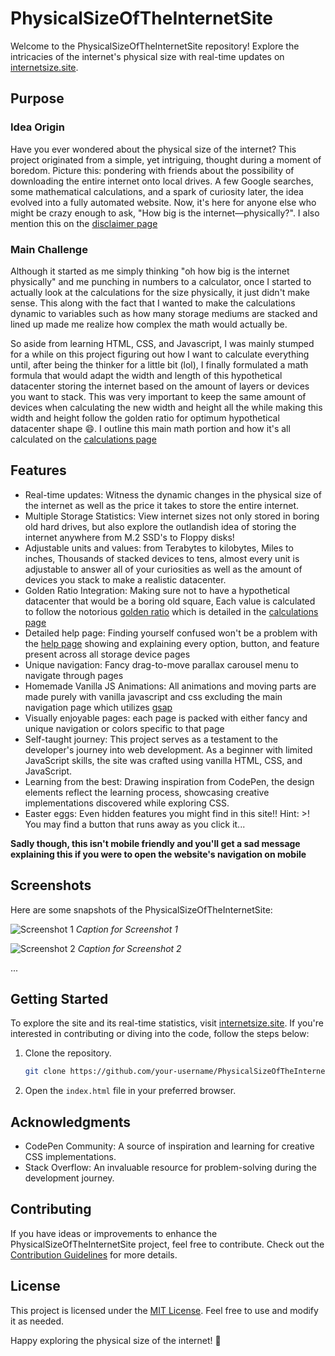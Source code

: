 # PhysicalSizeOfTheInternetSite

Welcome to the PhysicalSizeOfTheInternetSite repository! Explore the intricacies of the internet's physical size with real-time updates on [internetsize.site](https://internetsize.site).

## Purpose

### Idea Origin
Have you ever wondered about the physical size of the internet? This project originated from a simple, yet intriguing, thought during a moment of boredom. Picture this: pondering with friends about the possibility of downloading the entire internet onto local drives. A few Google searches, some mathematical calculations, and a spark of curiosity later, the idea evolved into a fully automated website. Now, it's here for anyone else who might be crazy enough to ask, "How big is the internet—physically?". I also mention this on the [disclaimer page](https://internetsize.site/Why/Index.html)

### Main Challenge
Although it started as me simply thinking "oh how big is the internet physically" and me punching in numbers to a calculator, once I started to actually look at the calculations for the size physically, it just didn't make sense. This along with the fact that I wanted to make the calculations dynamic to variables such as how many storage mediums are stacked and lined up made me realize how complex the math would actually be.

So aside from learning HTML, CSS, and Javascript, I was mainly stumped for a while on this project figuring out how I want to calculate everything until, after being the thinker for a little bit (lol), I finally formulated a math formula that would adapt the width and length of this hypothetical datacenter storing the internet based on the amount of layers or devices you want to stack. This was very important to keep the same amount of devices when calculating the new width and height all the while making this width and height follow the golden ratio for optimum hypothetical datacenter shape 😄. I outline this main math portion and how it's all calculated on the [calculations page](https://internetsize.site/TheMath/index.html)

## Features

- Real-time updates: Witness the dynamic changes in the physical size of the internet as well as the price it takes to store the entire internet.
- Multiple Storage Statistics: View internet sizes not only stored in boring old hard drives, but also explore the outlandish idea of storing the internet anywhere from M.2 SSD's to Floppy disks!
- Adjustable units and values: from Terabytes to kilobytes, Miles to inches, Thousands of stacked devices to tens, almost every unit is adjustable to answer all of your curiosities as well as the amount of devices you stack to make a realistic datacenter.
- Golden Ratio Integration: Making sure not to have a hypothetical datacenter that would be a boring old square, Each value is calculated to follow the notorious [golden ratio](https://www.britannica.com/science/golden-ratio) which is detailed in the [calculations page](https://internetsize.site/TheMath/index.html)
- Detailed help page: Finding yourself confused won't be a problem with the [help page](https://internetsize.site/Help/Index.html) showing and explaining every option, button, and feature present across all storage device pages 
- Unique navigation: Fancy drag-to-move parallax carousel menu to navigate through pages
- Homemade Vanilla JS Animations: All animations and moving parts are made purely with vanilla javascript and css excluding the main navigation page which utilizes [gsap](https://gsap.com/)
- Visually enjoyable pages: each page is packed with either fancy and unique navigation or colors specific to that page
- Self-taught journey: This project serves as a testament to the developer's journey into web development. As a beginner with limited JavaScript skills, the site was crafted using vanilla HTML, CSS, and JavaScript.
- Learning from the best: Drawing inspiration from CodePen, the design elements reflect the learning process, showcasing creative implementations discovered while exploring CSS.
- Easter eggs: Even hidden features you might find in this site!! Hint: >! You may find a button that runs away as you click it... 

**Sadly though, this isn't mobile friendly and you'll get a sad message explaining this if you were to open the website's navigation on mobile**

## Screenshots

Here are some snapshots of the PhysicalSizeOfTheInternetSite:

![Screenshot 1](/screenshots/screenshot1.png)
*Caption for Screenshot 1*

![Screenshot 2](/screenshots/screenshot2.png)
*Caption for Screenshot 2*

...

## Getting Started

To explore the site and its real-time statistics, visit [internetsize.site](https://internetsize.site). If you're interested in contributing or diving into the code, follow the steps below:

1. Clone the repository.
   ```bash
   git clone https://github.com/your-username/PhysicalSizeOfTheInternetSite.git
   ```
2. Open the `index.html` file in your preferred browser.

## Acknowledgments

- CodePen Community: A source of inspiration and learning for creative CSS implementations.
- Stack Overflow: An invaluable resource for problem-solving during the development journey.

## Contributing

If you have ideas or improvements to enhance the PhysicalSizeOfTheInternetSite project, feel free to contribute. Check out the [Contribution Guidelines](CONTRIBUTING.md) for more details.

## License

This project is licensed under the [MIT License](LICENSE). Feel free to use and modify it as needed.

Happy exploring the physical size of the internet! 🚀
